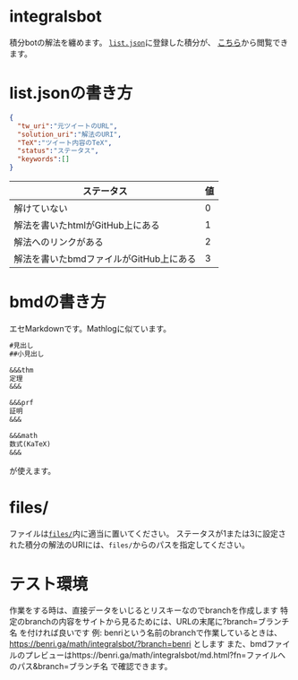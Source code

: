 # integralsbot
積分botの解法を纏めます。
<a href="list.json"><code>list.json</code></a>に登録した積分が、
<a href="https://benri.ga/math/integralsbot/">こちら</a>から閲覧できます。

# list.jsonの書き方
```json
{
  "tw_uri":"元ツイートのURL",
  "solution_uri":"解法のURI",
  "TeX":"ツイート内容のTeX",
  "status":"ステータス",
  "keywords":[]
}
```
| ステータス | 値 |
| --------- | - |
| 解けていない | 0 |
| 解法を書いたhtmlがGitHub上にある | 1 |
| 解法へのリンクがある | 2 |
| 解法を書いたbmdファイルがGitHub上にある | 3 |

# bmdの書き方
エセMarkdownです。Mathlogに似ています。
```md
#見出し
##小見出し

&&&thm
定理
&&&

&&&prf
証明
&&&

&&&math
数式(KaTeX)
&&&
```
が使えます。

# files/
ファイルは<a href="files/"><code>files/</code></a>内に適当に置いてください。
ステータスが1または3に設定された積分の解法のURIには、<code>files/</code>からのパスを指定してください。

# テスト環境
作業をする時は、直接データをいじるとリスキーなのでbranchを作成します
特定のbranchの内容をサイトから見るためには、URLの末尾に?branch=ブランチ名 を付ければ良いです
例: benriという名前のbranchで作業しているときは、https://benri.ga/math/integralsbot/?branch=benri とします
また、bmdファイルのプレビューはhttps://benri.ga/math/integralsbot/md.html?fn=ファイルへのパス&branch=ブランチ名
で確認できます。
